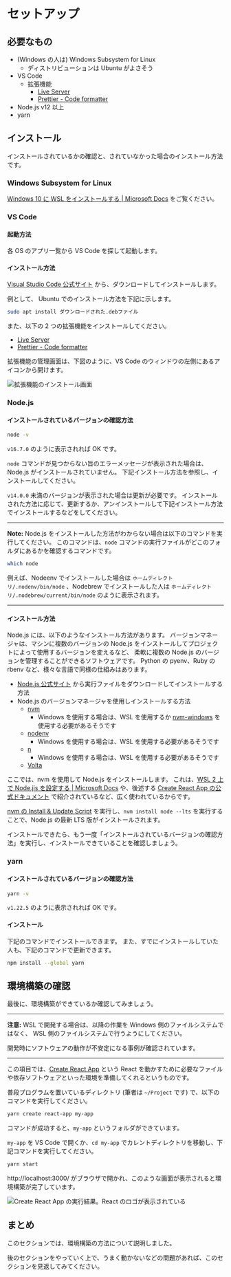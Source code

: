 # セットアップ

## 必要なもの

- (Windows の人は) Windows Subsystem for Linux
  - ディストリビューションは Ubuntu がよさそう
- VS Code
  - 拡張機能
    - [Live Server](https://marketplace.visualstudio.com/items?itemName=ritwickdey.LiveServer)
    - [Prettier \- Code formatter](https://marketplace.visualstudio.com/items?itemName=esbenp.prettier-vscode)
- Node.js v12 以上
- yarn

## インストール

インストールされているかの確認と、されていなかった場合のインストール方法です。

### Windows Subsystem for Linux

[Windows 10 に WSL をインストールする \| Microsoft Docs](https://docs.microsoft.com/ja-jp/windows/wsl/install-win10) をご覧ください。

### VS Code

#### 起動方法

各 OS のアプリ一覧から VS Code を探して起動します。

#### インストール方法

[Visual Studio Code 公式サイト](https://code.visualstudio.com/) から、ダウンロードしてインストールします。

例として、 Ubuntu でのインストール方法を下記に示します。

```bash
sudo apt install ダウンロードされた.debファイル
```

また、以下の 2 つの拡張機能をインストールしてください。

- [Live Server](https://marketplace.visualstudio.com/items?itemName=ritwickdey.LiveServer)
- [Prettier \- Code formatter](https://marketplace.visualstudio.com/items?itemName=esbenp.prettier-vscode)

拡張機能の管理画面は、下図のように、VS Code のウィンドウの左側にあるアイコンから開けます。

![拡張機能のインストール画面](./img/00-setup/ext.png)

### Node.js

#### インストールされているバージョンの確認方法

```bash
node -v
```

`v16.7.0` のように表示されれば OK です。

`node` コマンドが見つからない旨のエラーメッセージが表示された場合は、Node.js がインストールされていません。
下記インストール方法を参照し、インストールしてください。

`v14.0.0` 未満のバージョンが表示された場合は更新が必要です。
インストールされた方法に応じて、更新するか、アンインストールして下記インストール方法でインストールするなどをしてください。

---

**Note:** Node.js をインストールした方法がわからない場合は以下のコマンドを実行してください。
このコマンドは、`node` コマンドの実行ファイルがどこのフォルダにあるかを確認するコマンドです。

```sh
which node
```

例えば、Nodeenv でインストールした場合は `ホームディレクトリ/.nodenv/bin/node` 、Nodebrew でインストールした人は `ホームディレクトリ/.nodebrew/current/bin/node` のように表示されます。

---

#### インストール方法

Node.js には、以下のようなインストール方法があります。
バージョンマネージャは、マシンに複数のバージョンの Node.js をインストールしてプロジェクトによって使用するバージョンを変えるなど、
柔軟に複数の Node.js のバージョンを管理することができるソフトウェアです。
Python の pyenv、Ruby の rbenv など、様々な言語で同様の仕組みはあります。

- [Node.js 公式サイト](https://nodejs.org/ja/) から実行ファイルをダウンロードしてインストールする方法
- Node.js のバージョンマネージャを使用しインストールする方法
  - [nvm](https://github.com/nvm-sh/nvm)
    - Windows を使用する場合は、WSL を使用するか [nvm-windows](https://github.com/coreybutler/nvm-windows) を使用する必要があるそうです
  - [nodenv](https://github.com/nodenv/nodenv)
    - Windows を使用する場合は、WSL を使用する必要があるそうです
  - [n](https://github.com/tj/n)
    - Windows を使用する場合は、WSL を使用する必要があるそうです
  - [Volta](https://volta.sh/)

ここでは、nvm を使用して Node.js をインストールします。
これは、[WSL 2 上で Node\.jis を設定する \| Microsoft Docs](https://docs.microsoft.com/ja-jp/windows/dev-environment/javascript/nodejs-on-wsl) や、後述する [Create React App の公式ドキュメント](https://create-react-app.dev/docs/getting-started#creating-an-app) で紹介されているなど、広く使われているからです。

[nvm の Install & Update Script](https://github.com/nvm-sh/nvm#install--update-script) を実行し、`nvm install node --lts` を実行することで、Node.js の最新 LTS 版がインストールされます。

インストールできたら、もう一度「インストールされているバージョンの確認方法」を実行し、インストールできていることを確認しましょう。

### yarn

#### インストールされているバージョンの確認方法

```bash
yarn -v
```

`v1.22.5` のように表示されれば OK です。

#### インストール

下記のコマンドでインストールできます。
また、すでにインストールしていた人も、下記のコマンドで更新できます。

```bash
npm install --global yarn
```

## 環境構築の確認

最後に、環境構築ができているか確認してみましょう。

---

**注意:** WSL で開発する場合は、以降の作業を Windows 側のファイルシステムではなく、 WSL 側のファイルシステムで行うようにしてください。

開発時にソフトウェアの動作が不安定になる事例が確認されています。

---

この項目では、[Create React App](https://create-react-app.dev/) という React を動かすために必要なファイルや依存ソフトウェアといった環境を準備してくれるというものです。

普段プログラムを置いているディレクトリ (筆者は `~/Project` です) で、以下のコマンドを実行してください。

```sh
yarn create react-app my-app
```

コマンドが成功すると、`my-app` というフォルダができています。

`my-app` を VS Code で開くか、`cd my-app` でカレントディレクトリを移動し、下記コマンドを実行してください。

```sh
yarn start
```

http://localhost:3000/ がブラウザで開かれ、このような画面が表示されると環境構築が完了しています。

![Create React App の実行結果。React のロゴが表示されている](img/00-setup/create-react-app.png)

## まとめ

このセクションでは、環境構築の方法について説明しました。

後のセクションをやっていく上で、うまく動かないなどの問題があれば、このセクションを見返してみてください。

